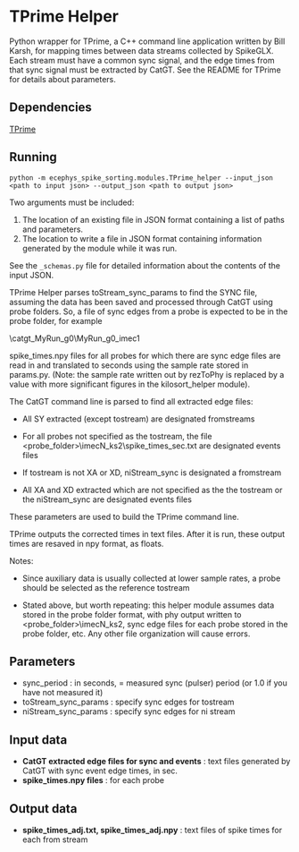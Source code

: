 TPrime Helper
==============
Python wrapper for TPrime, a C++ command line application written by Bill Karsh, for mapping times between data streams collected by SpikeGLX. Each stream must have a common sync signal, and the edge times from that sync signal must be extracted by CatGT. See the README for TPrime for details about parameters.

Dependencies
------------
[TPrime](https://billkarsh.github.io/SpikeGLX/)

Running
-------
```
python -m ecephys_spike_sorting.modules.TPrime_helper --input_json <path to input json> --output_json <path to output json>
```
Two arguments must be included:
1. The location of an existing file in JSON format containing a list of paths and parameters.
2. The location to write a file in JSON format containing information generated by the module while it was run.

See the `_schemas.py` file for detailed information about the contents of the input JSON.

TPrime Helper parses toStream_sync_params to find the SYNC file, assuming the data has been saved and processed through CatGT using probe folders. So, a file of sync edges from a probe is expected to be in the probe folder, for example

\catgt_MyRun_g0\MyRun_g0_imec1

spike_times.npy files for all probes for which there are sync edge files are read in and translated to seconds using the sample rate stored in params.py. (Note: the sample rate written out by rezToPhy is replaced by a value with more significant figures in the kilosort_helper module).

The CatGT command line is parsed to find all extracted edge files:

- All SY extracted (except tostream) are designated fromstreams

- For all probes not specified as the tostream, the file <probe_folder>\imecN_ks2\spike_times_sec.txt are designated events files

- If tostream is not XA or XD, niStream_sync is designated a fromstream

- All XA and XD extracted which are not specified as the the tostream or the niStream_sync are designated events files

These parameters are used to build the TPrime command line.

TPrime outputs the corrected times in text files. After it is run, these output times are resaved in npy format, as floats.

Notes:
- Since auxiliary data is usually collected at lower sample rates, a probe should be selected as the reference tostream

- Stated above, but worth repeating: this helper module assumes data stored in the probe folder format, with phy output written to <probe_folder>\imecN_ks2, sync edge files for each probe stored in the probe folder, etc. Any other file organization will cause errors.

Parameters
----------
- sync_period : in seconds, = measured sync (pulser) period (or 1.0 if you have not measured it)
- toStream_sync_params : specify sync edges for tostream
- niStream_sync_params : specify sync edges for ni stream 

Input data
----------
- **CatGT extracted edge files for sync and events** : text files generated by CatGT with sync event edge times, in sec.
- **spike_times.npy files** : for each probe

Output data
-----------
- **spike_times_adj.txt, spike_times_adj.npy** : text files of spike times for each from stream